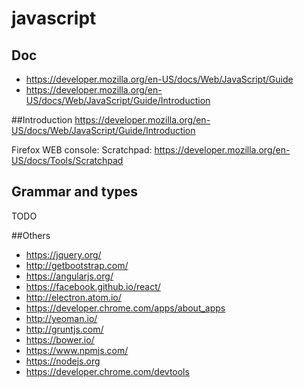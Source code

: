 # javascript

## Doc
- https://developer.mozilla.org/en-US/docs/Web/JavaScript/Guide
- https://developer.mozilla.org/en-US/docs/Web/JavaScript/Guide/Introduction

##Introduction
https://developer.mozilla.org/en-US/docs/Web/JavaScript/Guide/Introduction

Firefox WEB console: Scratchpad: https://developer.mozilla.org/en-US/docs/Tools/Scratchpad
## Grammar and types
TODO

##Others
- https://jquery.org/
- http://getbootstrap.com/
- https://angularjs.org/
- https://facebook.github.io/react/
- http://electron.atom.io/
- https://developer.chrome.com/apps/about_apps
- http://yeoman.io/
- http://gruntjs.com/
- https://bower.io/
- https://www.npmjs.com/
- https://nodejs.org
- https://developer.chrome.com/devtools



